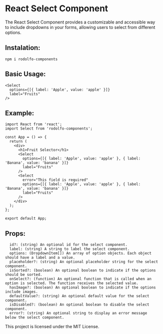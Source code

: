 # React Select Component

The React Select Component provides a customizable and accessible way to include dropdowns in your forms, allowing users to select from different options.

## Instalation:

```
npm i rodolfo-components
```

## Basic Usage:

```
<Select
  options={[{ label: 'Apple', value: 'apple' }]}
  label="Fruits"
/>
```

## Example:

```
import React from 'react';
import Select from 'rodolfo-components';

const App = () => {
  return (
    <div>
      <h1>Fruit Selector</h1>
      <Select
        options={[{ label: 'Apple', value: 'apple' }, { label: 'Banana', value: 'banana' }]}
        label="Fruits"
      />
      <Select
        error="This field is required"
        options={[{ label: 'Apple', value: 'apple' }, { label: 'Banana', value: 'banana' }]}
        label="Fruits"
      />
    </div>
  );
};

export default App;
```

## Props:

```
  id?: (string) An optional id for the select component.
  label: (string) A string to label the select component.
  options: (DropdownItem[]) An array of option objects. Each object should have a label and a value.
  placeholder?: (string) An optional placeholder string for the select component.
  isSorted?: (boolean) An optional boolean to indicate if the options should be sorted.
  onSelect?: (function) An optional function that is called when an option is selected. The function receives the selected value.
  hasImage?: (boolean) An optional boolean to indicate if the options include images.
  defaultValue?: (string) An optional default value for the select component.
  isDisabled?: (boolean) An optional boolean to disable the select component.
  error?: (string) An optional string to display an error message below the select component.
```

This project is licensed under the MIT License.
